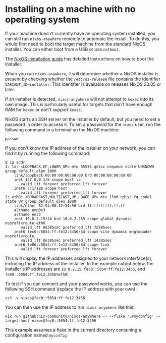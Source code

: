 # Installing on a machine with no operating system

If your machine doesn't currently have an operating system installed, you can
still run `nixos-anywhere` remotely to automate the install. To do this, you
would first need to boot the target machine from the standard NixOS installer.
You can either boot from a USB or use `netboot`.

The
[NixOS installation guide](https://nixos.org/manual/nixos/stable/index.html#sec-booting-from-usb)
has detailed instructions on how to boot the installer.

When you run `nixos-anywhere`, it will determine whether a NixOS installer is
present by checking whether the `/etc/os-release` file contains the identifier
`VARIANT_ID=installer`. This identifier is available on releases NixOS 23.05 or
later.

If an installer is detected, `nixos-anywhere` will not attempt to `kexec` into
its own image. This is particularly useful for targets that don't have enough
RAM for `kexec` or don't support `kexec`.

NixOS starts an SSH server on the installer by default, but you need to set a
password in order to access it. To set a password for the `nixos` user, run the
following command in a terminal on the NixOS machine:

```
passwd
```

If you don't know the IP address of the installer on your network, you can find
it by running the following command:

```
$ ip addr
1: lo: <LOOPBACK,UP,LOWER_UP> mtu 65536 qdisc noqueue state UNKNOWN group default qlen 1000
    link/loopback 00:00:00:00:00:00 brd 00:00:00:00:00:00
    inet 127.0.0.1/8 scope host lo
       valid_lft forever preferred_lft forever
    inet6 ::1/128 scope host
       valid_lft forever preferred_lft forever
2: eth0: <BROADCAST,MULTICAST,UP,LOWER_UP> mtu 1500 qdisc fq_codel state UP group default qlen 1000
    link/ether 52:54:00:12:34:56 brd ff:ff:ff:ff:ff:ff
    altname enp0s3
    altname ens3
    inet 10.0.2.15/24 brd 10.0.2.255 scope global dynamic noprefixroute eth0
       valid_lft 86385sec preferred_lft 75585sec
    inet6 fec0::5054:ff:fe12:3456/64 scope site dynamic mngtmpaddr noprefixroute
       valid_lft 86385sec preferred_lft 14385sec
    inet6 fe80::5054:ff:fe12:3456/64 scope link
       valid_lft forever preferred_lft forever
```

This will display the IP addresses assigned to your network interface(s),
including the IP address of the installer. In the example output below, the
installer's IP addresses are `10.0.2.15`, `fec0::5054:ff:fe12:3456`, and
`fe80::5054:ff:fe12:3456%eth0`:

To test if you can connect and your password works, you can use the following
SSH command (replace the IP address with your own):

```
ssh -v nixos@fec0::5054:ff:fe12:3456
```

You can then use the IP address to run `nixos-anywhere` like this:

```
nix run github:nix-community/nixos-anywhere -- --flake '.#myconfig' --target-host nixos@fec0::5054:ff:fe12:3456
```

This example assumes a flake in the current directory containing a configuration
named `myconfig`.
